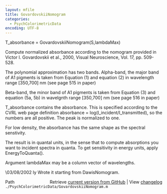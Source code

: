 ```yaml
---
layout: mfile
title: GovardovskiiNomogram
categories:
  - PsychColorimetricData
encoding: UTF-8
---
```


T\_absorbance = GovardovskiiNomogram(S,lambdaMax)

Compute normalized absorbance according to the
nomogram provided in Victor I. Govardovskii et al., 2000,
Visual Neuroscience, Vol. 17, pp. 509-528.

The polynomial approximation has two bands.
Alpha-band, the major band of A1 pigments is taken from
Equation (1) and equation (2) in wavelength range [350,700] nm
(see page 515 in paper)

Beta-band, the minor band of A1 pigments is taken from
Equation (3) and equation (5a, 5b) in wavelgnth range [350,700] nm
(see page 516 in paper)

T\_absorbance contains the absorbance.
This is specified according to the CVRL web page
definition absorbance = log(I\_incident/I\_transmitted),
so the numbers are all positive.  The peak is normalized
to one.

For low density, the absorbance has the same shape as
the spectral senstivity.

The result is in quantal units, in the sense that to compute
absorptions you want to incident spectra in quanta.
To get sensitivity in energy units, apply EnergyToQuanta().

Argument lambdaMax may be a column vector of wavelengths.

\03/08/2002 ly  Wrote it starting from DawisNomogram.


<div class="code_header" style="text-align:right;">
  <span style="float:left;">Path&nbsp;&nbsp;</span> <span class="counter">Retrieve <a href=
  "https://raw.github.com/Psychtoolbox-3/Psychtoolbox-3/beta/./PsychColorimetricData/GovardovskiiNomogram.m">current version from GitHub</a> | View <a href=
  "https://github.com/Psychtoolbox-3/Psychtoolbox-3/commits/beta/./PsychColorimetricData/GovardovskiiNomogram.m">changelog</a></span>
</div>
<div class="code">
  <code>./PsychColorimetricData/GovardovskiiNomogram.m</code>
</div>
